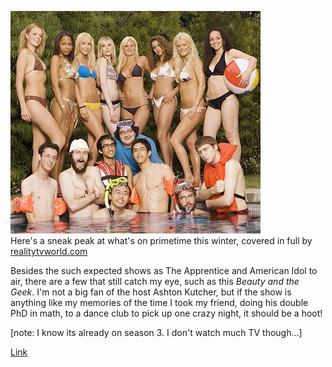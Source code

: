 [![](geek.jpg)](http://bp0.blogger.com/_kfv2ADnjgQg/RZzNIuvYGQI/AAAAAAAAAFY/BEED1Xuc6YI/s1600-h/geek.jpg)  
Here's a sneak peak at what's on primetime this winter, covered in full by [realitytvworld.com](http://www.realitytvworld.com/news/2007-reality-tv-winter-preview-coming-soon-tv-near-you-4477.php)  
  
Besides the such expected shows as The Apprentice and American Idol to air, there are a few that still catch my eye, such as this *Beauty and the Geek*. I'm not a big fan of the host Ashton Kutcher, but if the show is anything like my memories of the time I took my friend, doing his double PhD in math, to a dance club to pick up one crazy night, it should be a hoot!  
  
[note: I know its already on season 3. I don't watch much TV though...]  
  
[Link](http://www.realitytvworld.com/news/2007-reality-tv-winter-preview-coming-soon-tv-near-you-4477.php)  
  
